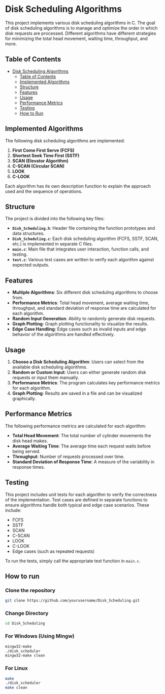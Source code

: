 # Disk Scheduling Algorithms

This project implements various disk scheduling algorithms in C. The goal of disk scheduling algorithms is to manage and optimize the order in which disk requests are processed. Different algorithms have different strategies for minimizing the total head movement, waiting time, throughput, and more.

## Table of Contents
- [Disk Scheduling Algorithms](#disk-scheduling-algorithms)
  - [Table of Contents](#table-of-contents)
  - [Implemented Algorithms](#implemented-algorithms)
  - [Structure](#structure)
  - [Features](#features)
  - [Usage](#usage)
  - [Performance Metrics](#performance-metrics)
  - [Testing](#testing)
  - [How to Run](#how-to-run)

## Implemented Algorithms
The following disk scheduling algorithms are implemented:
1. **First Come First Serve (FCFS)**
2. **Shortest Seek Time First (SSTF)**
3. **SCAN (Elevator Algorithm)**
4. **C-SCAN (Circular SCAN)**
5. **LOOK**
6. **C-LOOK**

Each algorithm has its own description function to explain the approach used and the sequence of operations.

## Structure

The project is divided into the following key files:

- **`Disk_Scheduling.h`**: Header file containing the function prototypes and data structures.
- **`Disk_Scheduling.c`**: Each disk scheduling algorithm (FCFS, SSTF, SCAN, etc.) is implemented in separate C files.
- **`main.c`**: Main file that integrates user interaction, function calls, and testing.
- **`test.c`**: Various test cases are written to verify each algorithm against expected outputs.

## Features

- **Multiple Algorithms**: Six different disk scheduling algorithms to choose from.
- **Performance Metrics**: Total head movement, average waiting time, throughput, and standard deviation of response time are calculated for each algorithm.
- **Random Input Generation**: Ability to randomly generate disk requests.
- **Graph Plotting**: Graph plotting functionality to visualize the results.
- **Edge Case Handling**: Edge cases such as invalid inputs and edge behavior of the algorithms are handled effectively.

## Usage

1. **Choose a Disk Scheduling Algorithm**: Users can select from the available disk scheduling algorithms.
2. **Random or Custom Input**: Users can either generate random disk requests or input them manually.
3. **Performance Metrics**: The program calculates key performance metrics for each algorithm.
4. **Graph Plotting**: Results are saved in a file and can be visualized graphically.

## Performance Metrics

The following performance metrics are calculated for each algorithm:
- **Total Head Movement**: The total number of cylinder movements the disk head makes.
- **Average Waiting Time**: The average time each request waits before being served.
- **Throughput**: Number of requests processed over time.
- **Standard Deviation of Response Time**: A measure of the variability in response times.

## Testing

This project includes unit tests for each algorithm to verify the correctness of the implementation. Test cases are defined in separate functions to ensure algorithms handle both typical and edge case scenarios. These include:
- FCFS
- SSTF
- SCAN
- C-SCAN
- LOOK
- C-LOOK
- Edge cases (such as repeated requests)

To run the tests, simply call the appropriate test function in `main.c`.


## How to run

### Clone the repository
``` bash
git clone https://github.com/yourusername/Disk_Scheduling.git
```

### Change Directory
``` bash
cd Disk_Scheduling
```

### For Windows (Using Mingw)
``` bash
mingw32-make
./disk_scheduler
mingw32-make clean
```

### For Linux
``` bash
make
./disk_scheduler
make clean
```



